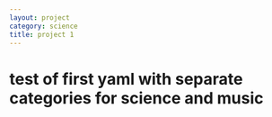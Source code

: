 ```yaml
---
layout: project
category: science
title: project 1
---
```


# test of first yaml with separate categories for science and music  
